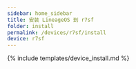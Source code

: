 ```yaml
---
sidebar: home_sidebar
title: 安装 LineageOS 到 r7sf
folder: install
permalink: /devices/r7sf/install
device: r7sf
---
```

{% include templates/device_install.md %}
